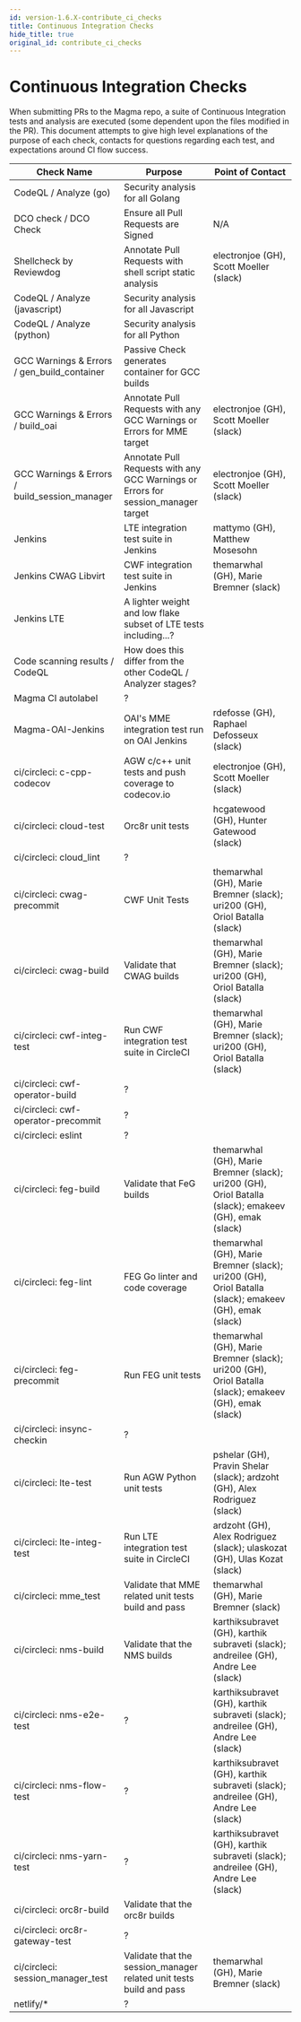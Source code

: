 ```yaml
---
id: version-1.6.X-contribute_ci_checks
title: Continuous Integration Checks
hide_title: true
original_id: contribute_ci_checks
---
```


# Continuous Integration Checks

When submitting PRs to the Magma repo, a suite of Continuous Integration tests and analysis are executed (some dependent upon the files modified in the PR).  This document attempts to give high level explanations of the purpose of each check, contacts for questions regarding each test, and expectations around CI flow success.

| Check Name | Purpose | Point of Contact |
|-|-|-|
| CodeQL / Analyze (go) | Security analysis for all Golang |  |
| DCO check / DCO Check | Ensure all Pull Requests are Signed | N/A |
| Shellcheck by Reviewdog | Annotate Pull Requests with shell script static analysis | electronjoe (GH), Scott Moeller (slack) |
| CodeQL / Analyze (javascript) | Security analysis for all Javascript |  |
| CodeQL / Analyze (python) | Security analysis for all Python |  |
| GCC Warnings & Errors / gen_build_container | Passive Check generates container for GCC builds |  |
| GCC Warnings & Errors / build_oai | Annotate Pull Requests with any GCC Warnings or Errors for MME target | electronjoe (GH), Scott Moeller (slack) |
| GCC Warnings & Errors / build_session_manager | Annotate Pull Requests with any GCC Warnings or Errors for session_manager target | electronjoe (GH), Scott Moeller (slack) |
| Jenkins | LTE integration test suite in Jenkins | mattymo (GH), Matthew Mosesohn |
| Jenkins CWAG Libvirt | CWF integration test suite in Jenkins |  themarwhal (GH), Marie Bremner (slack) |
| Jenkins LTE | A lighter weight and low flake subset of LTE tests including...? |  |
| Code scanning results / CodeQL | How does this differ from the other CodeQL / Analyzer stages? |  |
| Magma CI autolabel | ? |  |
| Magma-OAI-Jenkins | OAI's MME integration test run on OAI Jenkins | rdefosse (GH), Raphael Defosseux (slack) |
| ci/circleci: c-cpp-codecov | AGW c/c++ unit tests and push coverage to codecov.io | electronjoe (GH), Scott Moeller (slack) |
| ci/circleci: cloud-test | Orc8r unit tests | hcgatewood (GH), Hunter Gatewood (slack) |
| ci/circleci: cloud_lint | ? |  |
| ci/circleci: cwag-precommit | CWF Unit Tests | themarwhal (GH), Marie Bremner (slack); uri200 (GH), Oriol Batalla (slack) |
| ci/circleci: cwag-build | Validate that CWAG builds | themarwhal (GH), Marie Bremner (slack); uri200 (GH), Oriol Batalla (slack) |
| ci/circleci: cwf-integ-test | Run CWF integration test suite in CircleCI | themarwhal (GH), Marie Bremner (slack); uri200 (GH), Oriol Batalla (slack) |
| ci/circleci: cwf-operator-build | ? |  |
| ci/circleci: cwf-operator-precommit | ? |  |
| ci/circleci: eslint | ? |  |
| ci/circleci: feg-build | 	Validate that FeG builds | themarwhal (GH), Marie Bremner (slack); uri200 (GH), Oriol Batalla (slack); emakeev (GH), emak (slack) |
| ci/circleci: feg-lint | FEG Go linter and code coverage | themarwhal (GH), Marie Bremner (slack);  uri200 (GH), Oriol Batalla (slack); emakeev (GH), emak (slack) |
| ci/circleci: feg-precommit | Run FEG unit tests | themarwhal (GH), Marie Bremner (slack);  uri200 (GH), Oriol Batalla (slack); emakeev (GH), emak (slack) |
| ci/circleci: insync-checkin | ? |  |
| ci/circleci: lte-test | Run AGW Python unit tests | pshelar (GH), Pravin Shelar (slack); ardzoht (GH), Alex Rodriguez (slack) |
| ci/circleci: lte-integ-test | Run LTE integration test suite in CircleCI | ardzoht (GH), Alex Rodriguez (slack); ulaskozat (GH), Ulas Kozat (slack) |
| ci/circleci: mme_test | Validate that MME related unit tests build and pass | themarwhal (GH), Marie Bremner (slack) |
| ci/circleci: nms-build | Validate that the NMS builds | karthiksubravet (GH), karthik subraveti (slack); andreilee (GH), Andre Lee (slack) |
| ci/circleci: nms-e2e-test | ? | karthiksubravet (GH), karthik subraveti (slack); andreilee (GH), Andre Lee (slack) |
| ci/circleci: nms-flow-test | ? | karthiksubravet (GH), karthik subraveti (slack); andreilee (GH), Andre Lee (slack) |
| ci/circleci: nms-yarn-test | ? | karthiksubravet (GH), karthik subraveti (slack); andreilee (GH), Andre Lee (slack) |
| ci/circleci: orc8r-build | Validate that the orc8r builds | |
| ci/circleci: orc8r-gateway-test | ? | |
| ci/circleci: session_manager_test | Validate that the session_manager related unit tests build and pass | themarwhal (GH), Marie Bremner (slack) |
| netlify/* | ? | |
